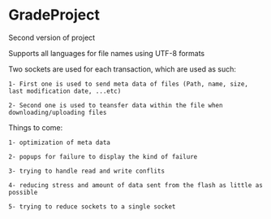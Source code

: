 # GradeProject

Second version of project

Supports all languages for file names using UTF-8 formats

Two sockets are used for each transaction, which are used as such:

	1- First one is used to send meta data of files (Path, name, size, last modification date, ...etc)
	
	2- Second one is used to teansfer data within the file when downloading/uploading files 
	
Things to come:

	1- optimization of meta data 
	
	2- popups for failure to display the kind of failure
	
	3- trying to handle read and write conflits
	
	4- reducing stress and amount of data sent from the flash as little as possible
	
	5- trying to reduce sockets to a single socket
